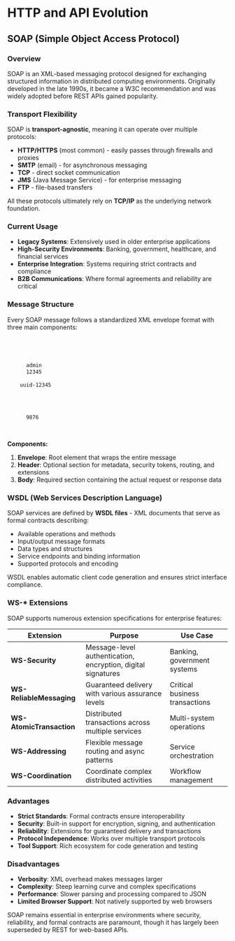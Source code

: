 # HTTP and API Evolution

## SOAP (Simple Object Access Protocol)

### Overview
SOAP is an XML-based messaging protocol designed for exchanging structured information in distributed computing environments. Originally developed in the late 1990s, it became a W3C recommendation and was widely adopted before REST APIs gained popularity.

### Transport Flexibility
SOAP is **transport-agnostic**, meaning it can operate over multiple protocols:
- **HTTP/HTTPS** (most common) - easily passes through firewalls and proxies
- **SMTP** (email) - for asynchronous messaging
- **TCP** - direct socket communication
- **JMS** (Java Message Service) - for enterprise messaging
- **FTP** - file-based transfers

All these protocols ultimately rely on **TCP/IP** as the underlying network foundation.

### Current Usage
- **Legacy Systems**: Extensively used in older enterprise applications
- **High-Security Environments**: Banking, government, healthcare, and financial services
- **Enterprise Integration**: Systems requiring strict contracts and compliance
- **B2B Communications**: Where formal agreements and reliability are critical

### Message Structure
Every SOAP message follows a standardized XML envelope format with three main components:

```xml

  
    
    
      admin
      12345
    
    uuid-12345
  
  
    
    
      9876
    
  

```

**Components:**
1. **Envelope**: Root element that wraps the entire message
2. **Header**: Optional section for metadata, security tokens, routing, and extensions
3. **Body**: Required section containing the actual request or response data

### WSDL (Web Services Description Language)
SOAP services are defined by **WSDL files** - XML documents that serve as formal contracts describing:
- Available operations and methods
- Input/output message formats
- Data types and structures
- Service endpoints and binding information
- Supported protocols and encoding

WSDL enables automatic client code generation and ensures strict interface compliance.

### WS-* Extensions
SOAP supports numerous extension specifications for enterprise features:

| Extension | Purpose | Use Case |
|-----------|---------|----------|
| **WS-Security** | Message-level authentication, encryption, digital signatures | Banking, government systems |
| **WS-ReliableMessaging** | Guaranteed delivery with various assurance levels | Critical business transactions |
| **WS-AtomicTransaction** | Distributed transactions across multiple services | Multi-system operations |
| **WS-Addressing** | Flexible message routing and async patterns | Service orchestration |
| **WS-Coordination** | Coordinate complex distributed activities | Workflow management |

### Advantages
- **Strict Standards**: Formal contracts ensure interoperability
- **Security**: Built-in support for encryption, signing, and authentication
- **Reliability**: Extensions for guaranteed delivery and transactions
- **Protocol Independence**: Works over multiple transport protocols
- **Tool Support**: Rich ecosystem for code generation and testing

### Disadvantages
- **Verbosity**: XML overhead makes messages larger
- **Complexity**: Steep learning curve and complex specifications
- **Performance**: Slower parsing and processing compared to JSON
- **Limited Browser Support**: Not natively supported by web browsers

SOAP remains essential in enterprise environments where security, reliability, and formal contracts are paramount, though it has largely been superseded by REST for web-based APIs.
